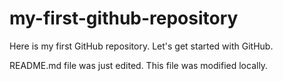 # my-first-github-repository
Here is my first GitHub repository. Let's get started with GitHub.

README.md file was just edited. This file was modified locally.
